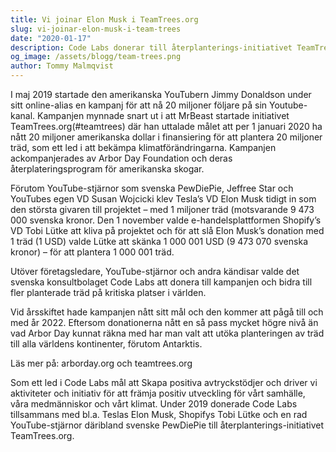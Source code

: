 ```yaml
---
title: Vi joinar Elon Musk i TeamTrees.org
slug: vi-joinar-elon-musk-i-team-trees
date: "2020-01-17"
description: Code Labs donerar till återplanterings-initiativet TeamTrees.org
og_image: /assets/blogg/team-trees.png
author: Tommy Malmqvist
---
```


I maj 2019 startade den amerikanska YouTubern Jimmy Donaldson under sitt online-alias en kampanj för att nå 20 miljoner följare på sin Youtube-kanal. Kampanjen mynnade snart ut i att MrBeast startade initiativet TeamTrees.org(#teamtrees) där han uttalade målet att per 1 januari 2020 ha nått 20 miljoner amerikanska dollar i finansiering för att plantera 20 miljoner träd, som ett led i att bekämpa klimatförändringarna.
Kampanjen ackompanjerades av Arbor Day Foundation och deras återplateringsprogram för amerikanska skogar.

Förutom YouTube-stjärnor som svenska PewDiePie, Jeffree Star och YouTubes egen VD Susan Wojcicki klev Tesla’s VD Elon Musk tidigt in som den största givaren till projektet – med 1 miljoner träd (motsvarande 9 473 000 svenska kronor. Den 1 november valde e-handelsplattformen Shopify’s VD Tobi Lütke att kliva på projektet och för att slå Elon Musk’s donation med 1 träd (1 USD) valde Lütke att skänka 1 000 001 USD (9 473 070 svenska kronor) – för att plantera 1 000 001 träd.

Utöver företagsledare, YouTube-stjärnor och andra kändisar valde det svenska konsultbolaget Code Labs att donera till kampanjen och bidra till fler planterade träd på kritiska platser i världen.

Vid årsskiftet hade kampanjen nått sitt mål och den kommer att pågå till och med år 2022. Eftersom donationerna nått en så pass mycket högre nivå än vad Arbor Day kunnat räkna med har man valt att utöka planteringen av träd till alla världens kontinenter, förutom Antarktis.

Läs mer på: arborday.org och teamtrees.org

Som ett led i Code Labs mål att Skapa positiva avtryckstödjer och driver vi aktiviteter och initiativ för att främja positiv utveckling för vårt samhälle, våra medmänniskor och vårt klimat. Under 2019 donerade Code Labs tillsammans med bl.a. Teslas Elon Musk, Shopifys Tobi Lütke och en rad YouTube-stjärnor däribland svenske PewDiePie till återplanterings-initiativet TeamTrees.org.
